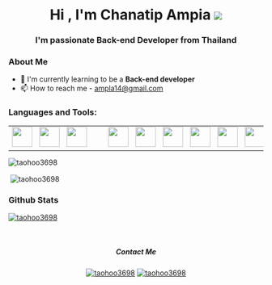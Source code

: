 <h1 align="center">Hi , I'm Chanatip Ampia <img src="https://media.giphy.com/media/hvRJCLFzcasrR4ia7z/giphy.gif" width="35"></h1>
<h3 align="center">I'm passionate Back-end Developer from Thailand</h3>

<h3 align="left">About Me</h3>

- 🌱 I'm currently learning to be a **Back-end developer**
- 📫 How to reach me - ampla14@gmail.com

<h3 align="left">Languages and Tools:</h3>
<table align="center">
  <tr>
    <td><img src="https://www.svgrepo.com/show/349418/java.svg" height="40" width="40" /></td>
    <td><img src="https://www.svgrepo.com/show/354380/spring-icon.svg" height="40" width="40" /></td>
    <td><img src="https://www.svgrepo.com/show/354202/postman-icon.svg" height="40" width="40" /></td>
    <td><img src="https://raw.githubusercontent.com/devicons/devicon/master/icons/mysql/mysql-original-wordmark.svg" alt="mysql" width="40" height="40"/></td>
    <td><img src="https://raw.githubusercontent.com/devicons/devicon/master/icons/oracle/oracle-original.svg" alt="oracle" width="40" height="40"/></td>
    <td><img src="https://www.svgrepo.com/show/373623/git.svg" height="40" width="40" /></td>
    <td><img src="https://www.svgrepo.com/show/331370/docker.svg" height="40" width="40" /></td>
    <td><img src="https://www.svgrepo.com/show/353884/html-5.svg" height="40" width="40" /></td>
    <td><img src="https://www.svgrepo.com/show/303481/css-3-logo.svg" height="40" width="40" /></td>
    <td><img src="https://www.svgrepo.com/show/355081/js.svg" height="40" width="40" /></td>
    <td><img src="https://www.svgrepo.com/show/303494/vue-9-logo.svg" height="40" width="40" /></td>
  </tr>
</table>

<p><img align="left" src="https://github-readme-stats.vercel.app/api/top-langs?username=taohoo3698&show_icons=true&locale=en&layout=compact" alt="taohoo3698" /></p>
<br>
<p>&nbsp;<img align="center" src="https://github-readme-stats.vercel.app/api?username=taohoo3698&show_icons=true&locale=en" alt="taohoo3698" /></p>

<h3 align="left">Github Stats</h3>
<p align="left"> <a href="https://github.com/ryo-ma/github-profile-trophy"><img src="https://github-profile-trophy.vercel.app/?username=taohoo3698" alt="taohoo3698" /></a> </p>




<br>
<h5 align="center">Contact Me</h5>
<div align="center">
  <a href="https://www.facebook.com/chanatip.ampia/" target="blank"><img align="center" src="https://raw.githubusercontent.com/rahuldkjain/github-profile-readme-generator/master/src/images/icons/Social/facebook.svg" alt="taohoo3698" height="20" width="30" /></a>
  <a href="https://www.instagram.com/_film_naja/" target="blank"><img align="center" src="https://raw.githubusercontent.com/rahuldkjain/github-profile-readme-generator/master/src/images/icons/Social/instagram.svg" alt="taohoo3698" height="20" width="30" /></a>
</div>

